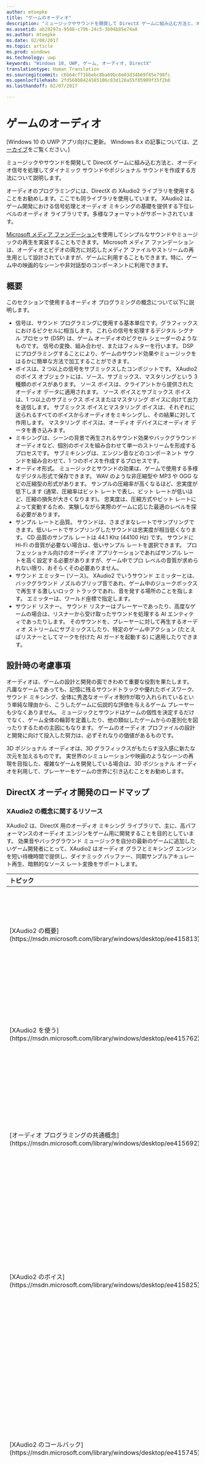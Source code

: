 ```yaml
---
author: mtoepke
title: "ゲームのオーディオ"
description: "ミュージックやサウンドを開発して DirectX ゲームに組み込む方法と、オーディオ信号を処理してダイナミック サウンドやポジショナル サウンドを作成する方法について説明します。"
ms.assetid: ab29297a-9588-c79b-24c5-3b94b85e74a8
ms.author: mtoepke
ms.date: 02/08/2017
ms.topic: article
ms.prod: windows
ms.technology: uwp
keywords: "Windows 10, UWP, ゲーム, オーディオ, DirectX"
translationtype: Human Translation
ms.sourcegitcommit: c6b64cff1bbebc8ba69bc6e03d34b69f85e798fc
ms.openlocfilehash: 2fd568b8424585106c83d128a55f85909f35f2b8
ms.lasthandoff: 02/07/2017

---
```


# <a name="audio-for-games"></a>ゲームのオーディオ


\[Windows 10 の UWP アプリ向けに更新。 Windows 8.x の記事については、[アーカイブ](http://go.microsoft.com/fwlink/p/?linkid=619132)をご覧ください。\]

ミュージックやサウンドを開発して DirectX ゲームに組み込む方法と、オーディオ信号を処理してダイナミック サウンドやポジショナル サウンドを作成する方法について説明します。

オーディオのプログラミングには、DirectX の XAudio2 ライブラリを使用することをお勧めします。ここでも同ライブラリを使用しています。 XAudio2 は、ゲーム開発における信号処理とオーディオ ミキシングの基礎を提供する下位レベルのオーディオ ライブラリです。多様なフォーマットがサポートされています。

[Microsoft メディア ファンデーション](https://msdn.microsoft.com/library/windows/desktop/ms694197)を使用してシンプルなサウンドやミュージックの再生を実装することもできます。 Microsoft メディア ファンデーションは、オーディオとビデオの両方に対応したメディア ファイルやストリームの再生用として設計されていますが、ゲームに利用することもできます。特に、ゲーム中の映画的なシーンや非対話型のコンポーネントに利用できます。

## <a name="concepts-at-a-glance"></a>概要


このセクションで使用するオーディオ プログラミングの概念について以下に説明します。

-   信号は、サウンド プログラミングに使用する基本単位です。グラフィックスにおけるピクセルに相当します。 これらの信号を処理するデジタル シグナル プロセッサ (DSP) は、ゲーム オーディオのピクセル シェーダーのようなものです。 信号の変換、組み合わせ、またはフィルターを行います。 DSP にプログラミングすることにより、ゲームのサウンド効果やミュージックをはるかに簡単な方法で加工することができます。
-   ボイスは、2 つ以上の信号をサブミックスしたコンポジットです。 XAudio2 のボイス オブジェクトには、ソース、サブミックス、マスタリングという 3 種類のボイスがあります。 ソース ボイスは、クライアントから提供されたオーディオ データに適用されます。 ソース ボイスとサブミックス ボイスは、1 つ以上のサブミックス ボイスまたはマスタリング ボイスに向けて出力を送信します。 サブミックス ボイスとマスタリング ボイスは、それぞれに送られるすべてのボイスからオーディオをミキシングし、その結果に対して作用します。 マスタリング ボイスは、オーディオ デバイスにオーディオ データを書き込みます。
-   ミキシングは、シーンの背景で再生されるサウンド効果やバックグラウンド オーディオなど、個別のボイスを組み合わせて単一のストリームを形成するプロセスです。 サブミキシングは、エンジン音などのコンポーネント サウンドを組み合わせて、1 つのボイスを作成するプロセスです。
-   オーディオ形式。 ミュージックとサウンドの効果は、ゲームで使用する多様なデジタル形式で保存できます。 WAV のような非圧縮型や MP3 や OGG などの圧縮型の形式があります。 サンプルの圧縮率が高くなるほど、忠実度が低下します (通常、圧縮率はビット レートで表し、ビット レートが低いほど、圧縮の損失が大きくなります)。 忠実度は、圧縮方式やビット レートによって変動するため、実験しながら実際のゲームに応じた最適のレベルを探る必要があります。
-   サンプル レートと品質。 サウンドは、さまざまなレートでサンプリングできます。低いレートでサンプリングしたサウンドは忠実度が相当低くなります。 CD 品質のサンプル レートは 44.1 Khz (44100 Hz) です。 サウンドに Hi-Fi の音質が必要ない場合は、低いサンプル レートを選択できます。 プロフェッショナル向けのオーディオ アプリケーションであればサンプル レートを高く設定する必要がありますが、ゲーム中でプロ レベルの音質が求められない限り、おそらくその必要ありません。
-   サウンド エミッター (ソース)。 XAudio2 でいうサウンド エミッターとは、バックグラウンド ノズルのブリップ音であれ、ゲーム中のジュークボックスで再生する激しいロック トラックであれ、音を発する場所のことを指します。 エミッターは、ワールド座標で指定します。
-   サウンド リスナー。 サウンド リスナーはプレーヤーであったり、高度なゲームの場合は、リスナーから受け取ったサウンドを処理する AI エンティティであったりします。 そのサウンドを、プレーヤーに対して再生するオーディオ ストリームにサブミックスしたり、特定のゲーム中アクション (たとえばリスナーとしてマークを付けた AI ガードを起動する) に適用したりできます。

## <a name="design-considerations"></a>設計時の考慮事項


オーディオは、ゲームの設計と開発の面できわめて重要な役割を果たします。 凡庸なゲームであっても、記憶に残るサウンドトラックや優れたボイスワーク、サウンド ミキシング、全体に秀逸なオーディオ制作が取り入れられているという単純な理由から、こうしたゲームに伝説的な評価を与えるゲーム プレーヤーも少なくありません。 ミュージックとサウンドはゲームの個性を決定するだけでなく、ゲーム全体の輪郭を定義したり、他の類似したゲームからの差別化を図ったりするための主因にもなります。 ゲームのオーディオ プロファイルの設計と開発に向けて投入した努力は、必ずそれなりの価値があるものです。

3D ポジショナル オーディオは、3D グラフィックスがもたらす没入感に新たな次元を加えるものです。 実世界のシミュレーションや映画のようなシーンの再現を目指した、複雑なゲームを開発している場合は、3D ポジショナル オーディオを利用して、プレーヤーをゲームの世界に引き込むことをお勧めします。

## <a name="directx-audio-development-roadmap"></a>DirectX オーディオ開発のロードマップ


### <a name="xaudio2-conceptual-resources"></a>XAudio2 の概念に関するリソース

XAudio2 は、DirectX 用のオーディオ ミキシング ライブラリで、主に、高パフォーマンスのオーディオ エンジンをゲーム用に開発することを目的としています。 効果音やバックグラウンド ミュージックを自分の最新のゲームに追加したいゲーム開発者にとって、XAudio2 はオーディオ グラフとミキシング エンジンを短い待機時間で提供し、ダイナミック バッファー、同期サンプルアキュレート再生、暗黙的なソース レート変換をサポートします。

<table>
<colgroup>
<col width="50%" />
<col width="50%" />
</colgroup>
<thead>
<tr class="header">
<th align="left">トピック</th>
<th align="left">説明</th>
</tr>
</thead>
<tbody>
<tr class="odd">
<td align="left"><p>[XAudio2 の概要](https://msdn.microsoft.com/library/windows/desktop/ee415813)</p></td>
<td align="left"><p>XAudio2 でサポートされるオーディオ プログラミング機能のリストを示します。</p></td>
</tr>
<tr class="even">
<td align="left"><p>[XAudio2 を使う](https://msdn.microsoft.com/library/windows/desktop/ee415762)</p></td>
<td align="left"><p>XAudio2 の概念、XAudio2 のバージョン、RIFF オーディオ形式について説明します。</p></td>
</tr>
<tr class="odd">
<td align="left"><p>[オーディオ プログラミングの共通概念](https://msdn.microsoft.com/library/windows/desktop/ee415692)</p></td>
<td align="left"><p>オーディオ開発者が知っておくべき一般的なオーディオ概念に関する概要を説明します。</p></td>
</tr>
<tr class="even">
<td align="left"><p>[XAudio2 のボイス](https://msdn.microsoft.com/library/windows/desktop/ee415825)</p></td>
<td align="left"><p>XAudio2 のボイスの概要について説明します。XAudio2 のボイスは、オーディオ データをサブミックス、操作、マスタリングするときに使われます。</p></td>
</tr>
<tr class="odd">
<td align="left"><p>[XAudio2 のコールバック](https://msdn.microsoft.com/library/windows/desktop/ee415745)</p></td>
<td align="left"><p>XAudio2 のコールバックについて説明します。XAudio2 のコールバックは、オーディオ再生の中断を防止するために使われます。</p></td>
</tr>
<tr class="even">
<td align="left"><p>[XAudio2 のオーディオ グラフ](https://msdn.microsoft.com/library/windows/desktop/ee415739)</p></td>
<td align="left"><p>XAudio2 のオーディオ処理グラフについて説明します。オーディオ処理グラフでは、クライアントから一連のオーディオ ストリームを入力として受け取り処理して、最終結果をオーディオ デバイスに配信します。</p></td>
</tr>
<tr class="odd">
<td align="left"><p>[XAudio2 のオーディオ エフェクト](https://msdn.microsoft.com/library/windows/desktop/ee415756)</p></td>
<td align="left"><p>XAudio2 のオーディオ エフェクトについて説明します。オーディオ エフェクトは、受信したオーディオ データを転送する前に何らかの処理を実行します (リバーブ エフェクトなど)。</p></td>
</tr>
<tr class="even">
<td align="left"><p>[XAudio2 を使ったオーディオ データのストリーミング](https://msdn.microsoft.com/library/windows/desktop/ee415821)</p></td>
<td align="left"><p>XAudio2 を使ったオーディオ ストリーミングについて説明します。</p></td>
</tr>
<tr class="odd">
<td align="left"><p>[X3DAudio](https://msdn.microsoft.com/library/windows/desktop/ee415714)</p></td>
<td align="left"><p>X3DAudio について説明します。X3DAudio は XAudio2 と連携して、3D 空間内の1点からサウンドが聞こえてくるような効果を生み出す API です。</p></td>
</tr>
<tr class="even">
<td align="left"><p>[XAudio2 プログラミング リファレンス](https://msdn.microsoft.com/library/windows/desktop/ee415899)</p></td>
<td align="left"><p>XAudio2 API の詳しいリファレンスです。</p></td>
</tr>
</tbody>
</table>

 

### <a name="xaudio2-how-to-resources"></a>XAudio2 の操作方法に関するリソース

<table>
<colgroup>
<col width="50%" />
<col width="50%" />
</colgroup>
<thead>
<tr class="header">
<th align="left">トピック</th>
<th align="left">説明</th>
</tr>
</thead>
<tbody>
<tr class="odd">
<td align="left"><p>[方法: XAudio2 の初期化](https://msdn.microsoft.com/library/windows/desktop/ee415779)</p></td>
<td align="left"><p>XAudio2 エンジンのインスタンスを作成し、マスタリング ボイスを作成して、XAudio2 をオーディオ再生用に初期化する方法について説明します。</p></td>
</tr>
<tr class="even">
<td align="left"><p>[方法: XAudio2 でのオーディオ データ ファイルの読み込み](https://msdn.microsoft.com/library/windows/desktop/ee415781)</p></td>
<td align="left"><p>XAudio2 でオーディオ データを再生するために必要な構造体を設定する方法について説明します。</p></td>
</tr>
<tr class="odd">
<td align="left"><p>[方法: XAudio2 でのサウンド再生](https://msdn.microsoft.com/library/windows/desktop/ee415787)</p></td>
<td align="left"><p>XAudio2 で以前読み込まれたオーディオ データを再生する方法について説明します。</p></td>
</tr>
<tr class="even">
<td align="left"><p>[方法: サブミックス ボイスの使用](https://msdn.microsoft.com/library/windows/desktop/ee415794)</p></td>
<td align="left"><p>ボイス グループを設定して、その出力を同じサブミックス ボイスに送信する方法について説明します。</p></td>
</tr>
<tr class="odd">
<td align="left"><p>[方法: ソース ボイスのコールバックの使用](https://msdn.microsoft.com/library/windows/desktop/ee415769)</p></td>
<td align="left"><p>XAudio2 のソース ボイスのコールバックを使う方法について説明します。</p></td>
</tr>
<tr class="even">
<td align="left"><p>[方法: エンジン コールバックの使用](https://msdn.microsoft.com/library/windows/desktop/ee415774)</p></td>
<td align="left"><p>XAudio2 のエンジン コールバックを使う方法について説明します。</p></td>
</tr>
<tr class="odd">
<td align="left"><p>[方法: 基本的なオーディオ処理グラフの作成](https://msdn.microsoft.com/library/windows/desktop/ee415767)</p></td>
<td align="left"><p>単一のマスタリング ボイスと単一のソース ボイスから構築されたオーディオ処理グラフを作る方法について説明します。</p></td>
</tr>
<tr class="even">
<td align="left"><p>[方法: オーディオ グラフでのボイスの動的な追加または削除](https://msdn.microsoft.com/library/windows/desktop/ee415772)</p></td>
<td align="left"><p>「[方法: 基本的なオーディオ処理グラフの作成](https://msdn.microsoft.com/library/windows/desktop/ee415767)」の手順に従って作られたグラフに対して、サブミックス ボイスを追加または削除する方法について説明します。</p></td>
</tr>
<tr class="odd">
<td align="left"><p>[方法: エフェクト チェーンの作成](https://msdn.microsoft.com/library/windows/desktop/ee415789)</p></td>
<td align="left"><p>エフェクト チェーンをボイスに適用して、そのボイスのオーディオ データに対してカスタム処理を加える方法について説明します。</p></td>
</tr>
<tr class="even">
<td align="left"><p>[方法: XAPO の作成](https://msdn.microsoft.com/library/windows/desktop/ee415730)</p></td>
<td align="left"><p>[<strong>IXAPO</strong>](https://msdn.microsoft.com/library/windows/desktop/ee415893) を実装し、XAudio2 オーディオ処理オブジェクト (XAPO) を作成する方法について説明します。</p></td>
</tr>
<tr class="odd">
<td align="left"><p>[方法: XAPO へのランタイム パラメーター サポートの追加](https://msdn.microsoft.com/library/windows/desktop/ee415728)</p></td>
<td align="left"><p>[<strong>IXAPOParameters</strong>](https://msdn.microsoft.com/library/windows/desktop/ee415896) インターフェイスを実装して、XAPO にランタイム パラメーター サポートを追加する方法について説明します。</p></td>
</tr>
<tr class="even">
<td align="left"><p>[方法: XAudio2 での XAPO の使用](https://msdn.microsoft.com/library/windows/desktop/ee415733)</p></td>
<td align="left"><p>XAudio2 のエフェクト チェーンで XAPO を使って実装されるエフェクトを使う方法について説明します。</p></td>
</tr>
<tr class="odd">
<td align="left"><p>[方法: XAudio2 での XAPOFX の使用](https://msdn.microsoft.com/library/windows/desktop/ee415723)</p></td>
<td align="left"><p>XAudio2 のエフェクト チェーンで XAPOFX に含まれるエフェクトの 1 つを使う方法について説明します。</p></td>
</tr>
<tr class="even">
<td align="left"><p>[方法: ディスクからのサウンドのストリーム](https://msdn.microsoft.com/library/windows/desktop/ee415791)</p></td>
<td align="left"><p>オーディオ バッファーの読み取り用に別のスレッドを作り XAudio2 でオーディオ データをストリームし、コールバックを使ってそのスレッドを制御する方法について説明します。</p></td>
</tr>
<tr class="odd">
<td align="left"><p>[方法: XAudio2 と X3DAudio の統合](https://msdn.microsoft.com/library/windows/desktop/ee415798)</p></td>
<td align="left"><p>XAudio2 のボイスの音量やピッチの値、XAudio2 内蔵のリバーブ エフェクトのパラメーターを指定するために、X3DAudio を使う方法について説明します。</p></td>
</tr>
<tr class="even">
<td align="left"><p>[方法: 操作セットとしてのグループ オーディオ メソッド](https://msdn.microsoft.com/library/windows/desktop/ee415783)</p></td>
<td align="left"><p>XAudio2 の操作セットを使ってメソッドをグループ化し、これらのメソッドを同時に有効にする方法について説明します。</p></td>
</tr>
<tr class="odd">
<td align="left"><p>[XAudio2 でのオーディオ エラーのデバッグ](https://msdn.microsoft.com/library/windows/desktop/ee415765)</p></td>
<td align="left"><p>XAudio2 のデバッグ ログ レベルを設定する方法について説明します。</p></td>
</tr>
</tbody>
</table>

 

### <a name="media-foundation-resources"></a>メディア ファンデーションに関するリソース

メディア ファンデーション (MF) は、ストリーミング オーディオやビデオの再生用のメディア プラットフォームです。 メディア ファンデーション API を使って、さまざまなアルゴリズムでエンコードされ圧縮されたオーディオやビデオをストリーミングできます。 リアルタイムのゲームプレイ シナリオ向けには設計されていませんが、オーディオやビデオのコンポーネントのさらなるリニア キャプチャとプレゼンテーションのための、強力なツールと広範なコーデック サポートを提供します。

<table>
<colgroup>
<col width="50%" />
<col width="50%" />
</colgroup>
<thead>
<tr class="header">
<th align="left">トピック</th>
<th align="left">説明</th>
</tr>
</thead>
<tbody>
<tr class="odd">
<td align="left"><p>[メディア ファンデーションに関するページ](https://msdn.microsoft.com/library/windows/desktop/ms696274)</p></td>
<td align="left"><p>このセクションでは、メディア ファンデーション API とメディア ファンデーション API をサポートするために使用可能なツールに関する一般的な情報について説明します。</p></td>
</tr>
<tr class="even">
<td align="left"><p>[メディア ファンデーション: 基本概念](https://msdn.microsoft.com/library/windows/desktop/ee663601)</p></td>
<td align="left"><p>メディア ファンデーション アプリケーションを作る前に知っておく必要がある概念をいくつか紹介します。</p></td>
</tr>
<tr class="odd">
<td align="left"><p>[メディア ファンデーションのアーキテクチャ](https://msdn.microsoft.com/library/windows/desktop/ms696219)</p></td>
<td align="left"><p>Microsoft メディア ファンデーションの一般的な設計と、Microsoft メディア ファンデーションで使われるメディア プリミティブと処理パイプラインについて説明します。</p></td>
</tr>
<tr class="even">
<td align="left"><p>[オーディオ/ビデオのキャプチャ](https://msdn.microsoft.com/library/windows/desktop/dd317910)</p></td>
<td align="left"><p>Microsoft メディア ファンデーションを使ってオーディオやビデオのキャプチャを実行する方法について説明します。</p></td>
</tr>
<tr class="odd">
<td align="left"><p>[オーディオ/ビデオの再生](https://msdn.microsoft.com/library/windows/desktop/dd317914)</p></td>
<td align="left"><p>アプリでオーディオ/ビデオの再生を実装する方法について説明します。</p></td>
</tr>
<tr class="even">
<td align="left"><p>[メディア ファンデーションでサポートされるメディア形式](https://msdn.microsoft.com/library/windows/desktop/dd757927)</p></td>
<td align="left"><p>Microsoft メディア ファンデーションでネイティブ サポートされるメディア形式を示します (サード パーティによっては、カスタム プラグインを作ることによって、追加の形式をサポートできます)。</p></td>
</tr>
<tr class="odd">
<td align="left"><p>[エンコードとファイルのオーサリング](https://msdn.microsoft.com/library/windows/desktop/dd318778)</p></td>
<td align="left"><p>Microsoft メディア ファンデーションを使ってオーディオやビデオのエンコード、メディア ファイルのオーサリングを実行する方法について説明します。</p></td>
</tr>
<tr class="even">
<td align="left"><p>[Windows Media コーデック](https://msdn.microsoft.com/library/windows/desktop/ff819508)</p></td>
<td align="left"><p>Windows Media オーディオおよびビデオのコーデックが備えている機能を使い、圧縮されたデータ ストリームを生成、消費する方法について説明します。</p></td>
</tr>
<tr class="odd">
<td align="left"><p>[メディア ファンデーション プログラミング リファレンス](https://msdn.microsoft.com/library/windows/desktop/ms704847)</p></td>
<td align="left"><p>メディア ファンデーション API のリファレンス情報です。</p></td>
</tr>
<tr class="even">
<td align="left"><p>[メディア ファンデーション SDK サンプル](https://msdn.microsoft.com/library/windows/desktop/aa371827)</p></td>
<td align="left"><p>メディア ファンデーションを使う方法について示すサンプル アプリの一覧です。</p></td>
</tr>
</tbody>
</table>

 

### <a name="windows-runtime-xaml-media-types"></a>Windows ランタイム XAML メディア タイプ

[DirectX と XAML の相互運用機能](https://msdn.microsoft.com/library/windows/apps/hh825871)を使っている場合は、DirectX と C++ で Windows ランタイム XAML メディア API を Windows ストア アプリに組み込み、ゲーム シナリオを簡素化することができます。

<table>
<colgroup>
<col width="50%" />
<col width="50%" />
</colgroup>
<thead>
<tr class="header">
<th align="left">トピック</th>
<th align="left">説明</th>
</tr>
</thead>
<tbody>
<tr class="odd">
<td align="left"><p>[<strong>Windows.UI.Xaml.Controls.MediaElement</strong>](https://msdn.microsoft.com/library/windows/apps/br242926)</p></td>
<td align="left"><p>オーディオ、ビデオ、またはその両方を格納するオブジェクトを表す XAML 要素です。</p></td>
</tr>
<tr class="even">
<td align="left"><p>[オーディオ、ビデオ、およびカメラ](https://msdn.microsoft.com/library/windows/apps/mt203788)</p></td>
<td align="left"><p>ユニバーサル Windows プラットフォーム (UWP) アプリに基本的なオーディオやビデオを組み込む方法について説明します。</p></td>
</tr>
<tr class="odd">
<td align="left"><p>[MediaElement](https://msdn.microsoft.com/library/windows/apps/mt187272)</p></td>
<td align="left"><p>UWP アプリでローカルに保存されているメディア ファイルを再生する方法について説明します。</p></td>
</tr>
<tr class="even">
<td align="left"><p>[MediaElement](https://msdn.microsoft.com/library/windows/apps/mt187272)</p></td>
<td align="left"><p>UWP アプリに短い待機時間でメディア ファイルをストリーミングする方法について説明します。</p></td>
</tr>
<tr class="odd">
<td align="left"><p>[メディアのキャスト](https://msdn.microsoft.com/library/windows/apps/mt282143)</p></td>
<td align="left"><p>リモート再生コントラクトを使って、UWP アプリから別のデバイスへメディアをストリーミングする方法について説明します。</p></td>
</tr>
</tbody>
</table>

 

## <a name="reference"></a>辞書/リファレンス


-   [XAudio2 の概要](https://msdn.microsoft.com/library/windows/desktop/ee415813)
-   [XAudio2 プログラミング ガイド](https://msdn.microsoft.com/library/windows/desktop/ee415737)
-   [Microsoft メディア ファンデーションの概要](https://msdn.microsoft.com/library/windows/desktop/ms694197)

> **注:**  
この記事は、ユニバーサル Windows プラットフォーム (UWP) アプリを作成する Windows 10 開発者を対象としています。 Windows 8.x 用または Windows Phone 8.x 用の開発を行っている場合は、[アーカイブ ドキュメント](http://go.microsoft.com/fwlink/p/?linkid=619132)をご覧ください。

 

## <a name="related-topics"></a>関連トピック


-   [XAudio2 プログラミング ガイド](https://msdn.microsoft.com/library/windows/desktop/ee415737)

 

 





